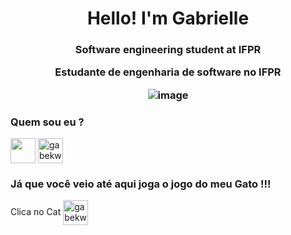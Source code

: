 <h1 align="center">Hello! I'm Gabrielle </h1>
<h3 align="center"> Software engineering student at IFPR 

Estudante de engenharia de software no IFPR 
 
![image](https://user-images.githubusercontent.com/76081229/176014306-d40995c7-4a44-4e14-9bf0-69e716dd6003.png)
</h3>


<h3 align="left"> Quem sou eu ? <src="https://cdn-icons-png.flaticon.com/512/920/920938.png" alt="gabekw.twitter" height="40" width="40" /></a></h3>
<p align="left">
<a href="https://www.linkedin.com/in/gabriellekwsiqueira/" target="blank"><img align="center" src="https://cdn-icons-png.flaticon.com/512/145/145807.png" height="40" width="40" /></a> 
<a href="https://twitter.com/Gabrielle_kw" target="blank"><img align="center" src="https://cdn-icons-png.flaticon.com/512/145/145812.png" alt="gabekw.twitter" height="40" width="40" /></a>
</p>

<h3> Já que você veio até aqui joga o jogo do meu Gato !!! </h3> 

Clica no Cat
<a href="https://gabriellekw.github.io/JogoMemoriaCat/" target="blank"><img align="center" src="https://cdn-icons.flaticon.com/png/512/1650/premium/1650606.png?token=exp=1657890361~hmac=64ad29fb7a2eb0113b39726bbd0fd6f5" alt="gabekw.jgmemoriacat" height="40" width="40" /></a>
</p>
